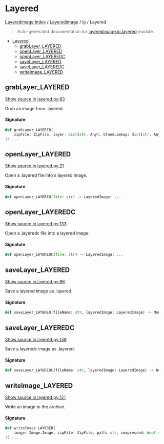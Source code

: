 # Layered

[Layeredimage Index](../../README.md#layeredimage-index) /
[Layeredimage](../index.md#layeredimage) /
[Io](./index.md#io) /
Layered

> Auto-generated documentation for [layeredimage.io.layered](../../../../layeredimage/io/layered.py) module.

- [Layered](#layered)
  - [grabLayer_LAYERED](#grablayer_layered)
  - [openLayer_LAYERED](#openlayer_layered)
  - [openLayer_LAYEREDC](#openlayer_layeredc)
  - [saveLayer_LAYERED](#savelayer_layered)
  - [saveLayer_LAYEREDC](#savelayer_layeredc)
  - [writeImage_LAYERED](#writeimage_layered)

## grabLayer_LAYERED

[Show source in layered.py:83](../../../../layeredimage/io/layered.py#L83)

Grab an image from .layered.

#### Signature

```python
def grabLayer_LAYERED(
    zipFile: ZipFile, layer: dict[str, Any], blendLookup: dict[str, Any]
): ...
```



## openLayer_LAYERED

[Show source in layered.py:21](../../../../layeredimage/io/layered.py#L21)

Open a .layered file into a layered image.

#### Signature

```python
def openLayer_LAYERED(file: str) -> LayeredImage: ...
```



## openLayer_LAYEREDC

[Show source in layered.py:133](../../../../layeredimage/io/layered.py#L133)

Open a .layeredc file into a layered image.

#### Signature

```python
def openLayer_LAYEREDC(file: str) -> LayeredImage: ...
```



## saveLayer_LAYERED

[Show source in layered.py:98](../../../../layeredimage/io/layered.py#L98)

Save a layered image as .layered.

#### Signature

```python
def saveLayer_LAYERED(fileName: str, layeredImage: LayeredImage) -> None: ...
```



## saveLayer_LAYEREDC

[Show source in layered.py:138](../../../../layeredimage/io/layered.py#L138)

Save a layeredc image as .layered.

#### Signature

```python
def saveLayer_LAYEREDC(fileName: str, layeredImage: LayeredImage) -> None: ...
```



## writeImage_LAYERED

[Show source in layered.py:121](../../../../layeredimage/io/layered.py#L121)

Write an image to the archive.

#### Signature

```python
def writeImage_LAYERED(
    image: Image.Image, zipFile: ZipFile, path: str, compressed: bool = False
): ...
```